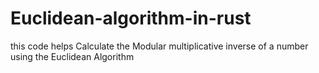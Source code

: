 # Euclidean-algorithm-in-rust
this code helps Calculate the Modular multiplicative inverse of a number using the Euclidean Algorithm
